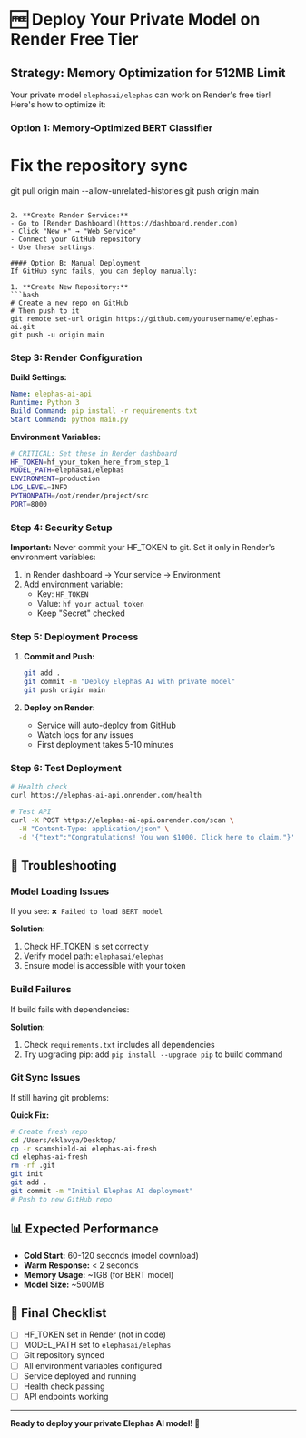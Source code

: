 # 🆓 Deploy Your Private Model on Render Free Tier

## Strategy: Memory Optimization for 512MB Limit

Your private model `elephasai/elephas` can work on Render's free tier! Here's how to optimize it:

### Option 1: Memory-Optimized BERT Classifier
   
   # Fix the repository sync
   git pull origin main --allow-unrelated-histories
   git push origin main
   ```

2. **Create Render Service:**
   - Go to [Render Dashboard](https://dashboard.render.com)
   - Click "New +" → "Web Service"
   - Connect your GitHub repository
   - Use these settings:

#### Option B: Manual Deployment
If GitHub sync fails, you can deploy manually:

1. **Create New Repository:**
   ```bash
   # Create a new repo on GitHub
   # Then push to it
   git remote set-url origin https://github.com/yourusername/elephas-ai.git
   git push -u origin main
   ```

### Step 3: Render Configuration

**Build Settings:**
```yaml
Name: elephas-ai-api
Runtime: Python 3
Build Command: pip install -r requirements.txt
Start Command: python main.py
```

**Environment Variables:**
```bash
# CRITICAL: Set these in Render dashboard
HF_TOKEN=hf_your_token_here_from_step_1
MODEL_PATH=elephasai/elephas
ENVIRONMENT=production
LOG_LEVEL=INFO
PYTHONPATH=/opt/render/project/src
PORT=8000
```

### Step 4: Security Setup

**Important:** Never commit your HF_TOKEN to git. Set it only in Render's environment variables:

1. In Render dashboard → Your service → Environment
2. Add environment variable:
   - Key: `HF_TOKEN`
   - Value: `hf_your_actual_token`
   - Keep "Secret" checked

### Step 5: Deployment Process

1. **Commit and Push:**
   ```bash
   git add .
   git commit -m "Deploy Elephas AI with private model"
   git push origin main
   ```

2. **Deploy on Render:**
   - Service will auto-deploy from GitHub
   - Watch logs for any issues
   - First deployment takes 5-10 minutes

### Step 6: Test Deployment

```bash
# Health check
curl https://elephas-ai-api.onrender.com/health

# Test API
curl -X POST https://elephas-ai-api.onrender.com/scan \
  -H "Content-Type: application/json" \
  -d '{"text":"Congratulations! You won $1000. Click here to claim."}'
```

## 🔧 Troubleshooting

### Model Loading Issues
If you see: `❌ Failed to load BERT model`

**Solution:**
1. Check HF_TOKEN is set correctly
2. Verify model path: `elephasai/elephas`
3. Ensure model is accessible with your token

### Build Failures
If build fails with dependencies:

**Solution:**
1. Check `requirements.txt` includes all dependencies
2. Try upgrading pip: add `pip install --upgrade pip` to build command

### Git Sync Issues
If still having git problems:

**Quick Fix:**
```bash
# Create fresh repo
cd /Users/eklavya/Desktop/
cp -r scamshield-ai elephas-ai-fresh
cd elephas-ai-fresh
rm -rf .git
git init
git add .
git commit -m "Initial Elephas AI deployment"
# Push to new GitHub repo
```

## 📊 Expected Performance

- **Cold Start:** 60-120 seconds (model download)
- **Warm Response:** < 2 seconds
- **Memory Usage:** ~1GB (for BERT model)
- **Model Size:** ~500MB

## 🎯 Final Checklist

- [ ] HF_TOKEN set in Render (not in code)
- [ ] MODEL_PATH set to `elephasai/elephas`
- [ ] Git repository synced
- [ ] All environment variables configured
- [ ] Service deployed and running
- [ ] Health check passing
- [ ] API endpoints working

---

**Ready to deploy your private Elephas AI model! 🚀**
